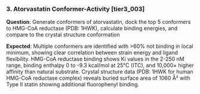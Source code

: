 ### 3. Atorvastatin Conformer-Activity [tier3_003]

**Question**: Generate conformers of atorvastatin, dock the top 5 conformers to HMG-CoA reductase (PDB: 1HWK), calculate binding energies, and compare to the crystal structure conformation

**Expected**: Multiple conformers are identified with >60% not binding in local minimum, showing clear correlation between strain energy and ligand flexibility. HMG-CoA reductase binding shows Ki values in the 2-250 nM range, binding enthalpy 0 to -9.3 kcal/mol at 25°C (ITC), and 10,000× higher affinity than natural substrate. Crystal structure data (PDB: 1HWK for human HMG-CoA reductase complex) reveals buried surface area of 1060 Å² with Type II statin showing additional fluorophenyl binding.
